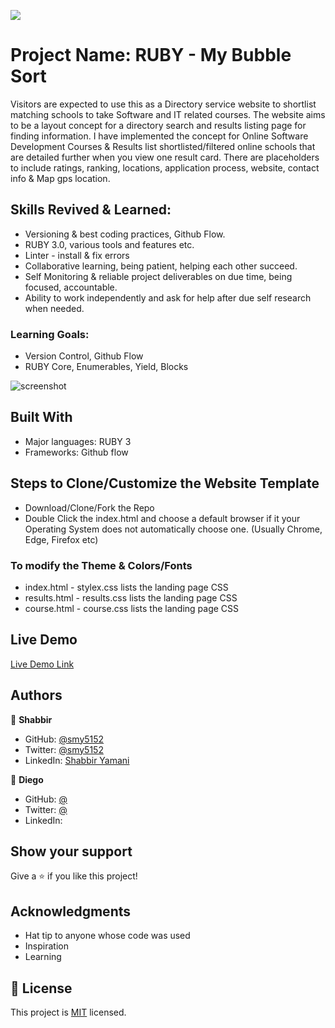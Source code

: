 ![](https://img.shields.io/badge/Microverse-blueviolet)

# Project Name: RUBY - My Bubble Sort

Visitors are expected to use this as a Directory service website to shortlist matching schools to take Software and IT related courses.
The website aims to be a layout concept for a directory search and results listing page for finding information. I have implemented the concept for Online Software Development Courses & Results list shortlisted/filtered online schools that are detailed further when you view one result card. There are placeholders to include ratings, ranking, locations, application process, website, contact info & Map gps location.

## Skills Revived & Learned:

- Versioning & best coding practices, Github Flow.
- RUBY 3.0, various tools and features etc.
- Linter - install & fix errors
- Collaborative learning, being patient, helping each other succeed.
- Self Monitoring & reliable project deliverables on due time, being focused, accountable.
- Ability to work independently and ask for help after due self research when needed.

### Learning Goals:

- Version Control, Github Flow
- RUBY Core, Enumerables, Yield, Blocks

![screenshot]()

## Built With

- Major languages: RUBY 3
- Frameworks: Github flow

## Steps to Clone/Customize the Website Template

- Download/Clone/Fork the Repo
- Double Click the index.html and choose a default browser if it your Operating System does not automatically choose one. (Usually Chrome, Edge, Firefox etc)

### To modify the Theme & Colors/Fonts

- index.html - stylex.css lists the landing page CSS
- results.html - results.css lists the landing page CSS
- course.html - course.css lists the landing page CSS

## Live Demo

[Live Demo Link](https://smy5152.github.io//)

## Authors

👤 **Shabbir**

- GitHub: [@smy5152](https://github.com/smy5152)
- Twitter: [@smy5152](https://twitter.com/smy5152)
- LinkedIn: [Shabbir Yamani](https://www.linkedin.com/in/shabbirmyamani/)

👤 **Diego**

- GitHub: [@](https://github.com/)
- Twitter: [@](https://twitter.com/)
- LinkedIn: [](https://www.linkedin.com/in/)

## Show your support

Give a ⭐️ if you like this project!

## Acknowledgments

- Hat tip to anyone whose code was used
- Inspiration
- Learning

## 📝 License

This project is [MIT](./LICENSE) licensed.
